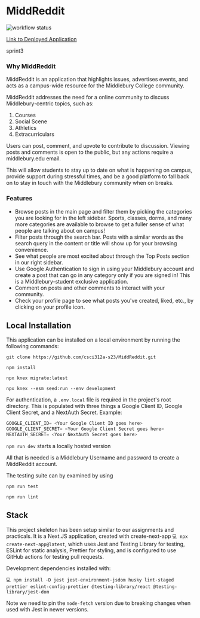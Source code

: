 # MiddReddit
![workflow status](https://github.com/csci312a-s23/MiddReddit/actions/workflows/node.js.yml/badge.svg)

[Link to Deployed Application](https://camelshump.csci312.dev/)

sprint3

### Why MiddReddit

MiddReddit is an application that highlights issues, advertises events, and acts as a campus-wide resource for the Middlebury College community.


MiddReddit addresses the need for a online community to discuss Middlebury-centric topics, such as:

1. Courses
2. Social Scene
3. Athletics
4. Extracurriculars

Users can post, comment, and upvote to contribute to discussion. Viewing posts and comments is open to the public, but any actions require a middlebury.edu email.  

This will allow students to stay up to date on what is happening on campus, provide support during stressful times, and be a good platform to fall back on to stay in touch with the Middlebury community when on breaks.

### Features
- Browse posts in the main page and filter them by picking the categories you are looking for in the left sidebar. Sports, classes, dorms, and many more categories are available to browse to get a fuller sense of what people are talking about on campus!
- Filter posts through the search bar. Posts with a similar words as the search query in the content or title will show up for your browsing convenience.
- See what people are most excited about through the Top Posts section in our right sidebar.
- Use Google Authentication to sign in using your Middlebury account and create a post that can go in any category only if you are signed in! This is a Middlebury-student exclusive application.
- Comment on posts and other comments to interact with your community.
- Check your profile page to see what posts you've created, liked, etc., by clicking on your profile icon.


## Local Installation
This application can be installed on a local environment by running the following commands:

`git clone https://github.com/csci312a-s23/MiddReddit.git`

`npm install`

`npx knex migrate:latest`

`npx knex --esm seed:run --env development`

For authentication, a `.env.local` file is required in the project's root directory.  This is populated with three things a Google Client ID, Google Client Secret, and a NextAuth Secret. Example:
```javascript
GOOGLE_CLIENT_ID= <Your Google Client ID goes here>
GOOGLE_CLIENT_SECRET= <Your Google Client Secret goes here>
NEXTAUTH_SECRET= <Your NextAuth Secret goes here>
```

`npm run dev` starts a locally hosted version

All that is needed is a Middlebury Username and password to create a MiddReddit account.

The testing suite can by examined by using

`npm run test`

`npm run lint`


## Stack

This project skeleton has been setup similar to our assignments and practicals. It is a Next.JS application, created with create-next-app `💻 npx create-next-app@latest`, which uses Jest and Testing Library for testing, ESLint for static analysis, Prettier for styling, and is configured to use GitHub actions for testing pull requests.

Development dependencies installed with:

```
💻 npm install -D jest jest-environment-jsdom husky lint-staged prettier eslint-config-prettier @testing-library/react @testing-library/jest-dom
```

Note we need to pin the `node-fetch` version due to breaking changes when used with Jest in newer versions.




